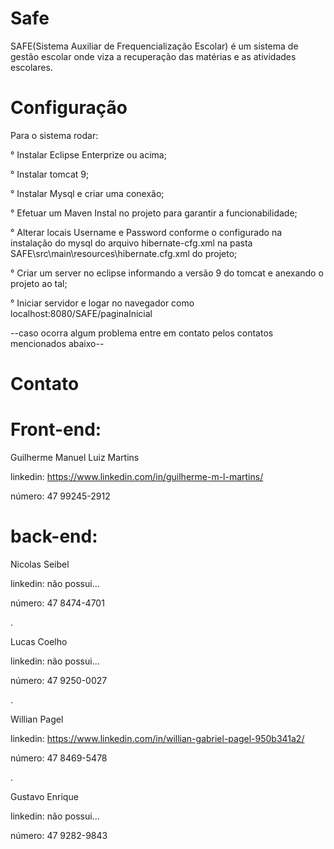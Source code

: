 # Safe

SAFE(Sistema Auxiliar de Frequencialização Escolar) é um sistema de gestão escolar onde viza a recuperação das matérias e as atividades escolares.


# Configuração

Para o sistema rodar:

° Instalar Eclipse Enterprize ou acima;

° Instalar tomcat 9;

° Instalar Mysql e criar uma conexão;

° Efetuar um Maven Instal no projeto para garantir a funcionabilidade;

° Alterar locais Username e Password conforme o configurado na instalação do mysql do arquivo hibernate-cfg.xml na pasta SAFE\src\main\resources\hibernate.cfg.xml do projeto;

° Criar um server no eclipse informando a versão 9 do tomcat e anexando o projeto ao tal;

° Iniciar servidor e logar no navegador como localhost:8080/SAFE/paginaInicial

--caso ocorra algum problema entre em contato pelos contatos mencionados abaixo--

# Contato

# Front-end:

 Guilherme Manuel Luiz Martins
 
linkedin: https://www.linkedin.com/in/guilherme-m-l-martins/

número: 47 99245-2912

# back-end:

 Nicolas Seibel
 
linkedin: não possui...

número: 47 8474-4701  

.

 Lucas Coelho 
 
linkedin: não possui...

número: 47 9250-0027

.

 Willian Pagel
 
linkedin: https://www.linkedin.com/in/willian-gabriel-pagel-950b341a2/

número: 47 8469-5478

.

 Gustavo Enrique
 
 linkedin: não possui...
 
 número: 47 9282-9843
